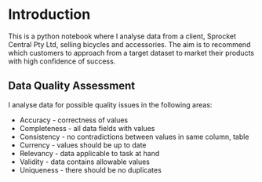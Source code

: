 # Introduction

This is a python notebook where I analyse data from a client, Sprocket Central Pty Ltd, selling bicycles and accessories.
The aim is to recommend which customers to approach from a target dataset to market their products with high confidence of success.

## Data Quality Assessment

I analyse data for possible quality issues in the following areas:

* Accuracy - correctness of values
* Completeness - all data fields with values
* Consistency - no contradictions between values in same column, table
* Currency - values should be up to date
* Relevancy - data applicable to task at hand
* Validity - data contains allowable values
* Uniqueness - there should be no duplicates